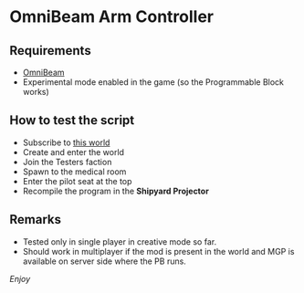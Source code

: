 # OmniBeam Arm Controller

## Requirements
- [OmniBeam](TODO)
- Experimental mode enabled in the game (so the Programmable Block works)

## How to test the script
- Subscribe to [this world](TODO)
- Create and enter the world
- Join the Testers faction
- Spawn to the medical room
- Enter the pilot seat at the top
- Recompile the program in the **Shipyard Projector**

## Remarks
- Tested only in single player in creative mode so far.
- Should work in multiplayer if the mod is present in the world and MGP is available on server side where the PB runs.

*Enjoy*